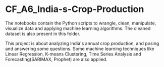 # CF_A6_India-s-Crop-Production

The notebooks contain the Python scripts to wrangle, clean, manipulate, visualize data and applying machine learning algorithms. The cleaned dataset is also present in this folder.

This project is about analyzing India's annual crop production, and posing and answering some questions. Some machine learning techniques like Linear Regression, K-means Clustering, Time Series Analysis and Forecasting(SARIMAX, Prophet) are also applied. 
